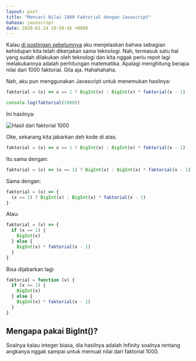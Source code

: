 ```yaml
---
layout: post
title: "Mencari Nilai 1000 Faktorial dengan Javascript"
bahasa: javascript
date: 2020-01-24 19:59:45 +0800
---
```


Kalau [di postingan sebelumnya](benarkah-teknologi-mengancam-kemanusiaan-0124.html) aku menjelaskan bahwa sebagian kehidupan kita telah dikerjakan sama teknologi. Nah, termasuk satu hal yang sudah dilakukan oleh teknologi dan kita nggak perlu repot lagi melakukannya adalah perhitungan matematika. Apalagi menghitung berapa nilai dari 1000 faktorial. Gila aja. Hahahahaha.

Nah, aku pun menggunakan Javascript untuk menemukan hasilnya:

```javascript
faktorial = (x) => x == 1 ? BigInt(x) : BigInt(x) * faktorial(x - 1)

console.log(faktorial(1000))
```

Ini hasilnya:

![Hasil dari faktorial 1000](https://telegra.ph/file/4d9a44b560520f31214f4.png)

Oke, sekarang kita jabarkan deh kode di atas.

```javascript
faktorial = (x) => x == 1 ? BigInt(x) : BigInt(x) * faktorial(x - 1)
```

Itu sama dengan:

```javascript
faktorial = (x) => (x == 1) ? BigInt(x) : BigInt(x) * faktorial(x - 1)
```

Sama dengan:

```javascript
faktorial = (x) => {
  (x == 1) ? BigInt(x) : BigInt(x) * faktorial(x - 1)
}
```

Atau:

```javascript
faktorial = (x) => {
  if (x == 1) {
    BigInt(x)
  } else {
    BigInt(x) * faktorial(x - 1)
  }
}
```

Bisa dijabarkan lagi:

```javascript
faktorial = function (x) {
  if (x == 1) {
    BigInt(x)
  } else {
    BigInt(x) * faktorial(x - 1)
  }
}
```

## Mengapa pakai BigInt()?

Soalnya kalau integer biasa, dia hasilnya adalah Infinity soalnya rentang angkanya nggak sampai untuk memuat nilai dari faktorial 1000.